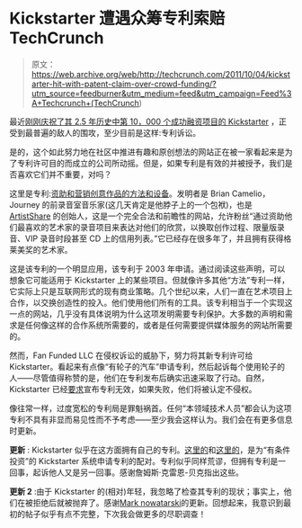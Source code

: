 # Kickstarter 遭遇众筹专利索赔 TechCrunch

> 原文：<https://web.archive.org/web/http://techcrunch.com/2011/10/04/kickstarter-hit-with-patent-claim-over-crowd-funding/?utm_source=feedburner&utm_medium=feed&utm_campaign=Feed%3A+Techcrunch+(TechCrunch>)

最近[刚刚庆祝了其 2.5 年历史中第 10，000 个成功融资项目的 Kickstarter](https://web.archive.org/web/20230204211923/https://techcrunch.com/2011/07/19/kickstarter-celebrates-its-10000th-successful-project-and-75m-in-pledges/) ，正受到最普遍的敌人的围攻，至少目前是这样:专利诉讼。

是的，这个如此努力地在社区中推进有趣和原创想法的网站正在被一家看起来是为了专利许可目的而成立的公司所动摇。但是，如果专利是有效的并被授予，我们是否喜欢它们并不重要，对吗？

这里是专利:[资助和营销创意作品的方法和设备](https://web.archive.org/web/20230204211923/http://www.google.com/patents/about?id=MNgFAQAAEBAJ)。发明者是 Brian Camelio，Journey 的前录音室音乐家(这几天肯定是他脖子上的一个包袱)，也是 [ArtistShare](https://web.archive.org/web/20230204211923/http://www.artistshare.com/) 的创始人，这是一个完全合法和前瞻性的网站，允许粉丝“通过资助他们最喜欢的艺术家的录音项目来表达对他们的欣赏，以换取创作过程、限量版录音、VIP 录音时段甚至 CD 上的信用列表。”它已经存在很多年了，并且拥有获得格莱美奖的艺术家。

这是该专利的一个明显应用，该专利于 2003 年申请。通过阅读这些声明，可以想象它可能适用于 Kickstarter 上的某些项目。但就像许多其他“方法”专利一样，它实际上只是互联网形式的现有商业策略。几个世纪以来，人们一直在艺术项目上合作，以交换创造性的投入。他们使用他们所有的工具。该专利相当于一个实现这一点的网站，几乎没有具体说明为什么这项发明需要专利保护。大多数的声明和需求是任何像这样的合作系统所需要的，或者是任何需要提供媒体服务的网站所需要的。

然而，Fan Funded LLC 在侵权诉讼的威胁下，努力将其新专利许可给 Kickstarter。看起来有点像“有轮子的汽车”申请专利，然后起诉每个使用轮子的人——尽管值得称赞的是，他们在专利发布后确实迅速采取了行动。自然，Kickstarter 已经[要求](https://web.archive.org/web/20230204211923/http://www.docstoc.com/docs/97950783/Kickstarter-patent)宣布专利无效，如果失败，他们将被认定不侵权。

像往常一样，过度宽松的专利局是罪魁祸首。任何“本领域技术人员”都会认为这项专利不具有非显而易见性而不予考虑——至少我会这样认为。我们会在有更多信息时更新。

**更新** : Kickstarter 似乎在这方面拥有自己的专利。[这里的](https://web.archive.org/web/20230204211923/http://www.google.com/patents/about?id=dWaaAAAAEBAJ)和[这里的](https://web.archive.org/web/20230204211923/http://www.google.com/patents/about?id=u7OhAAAAEBAJ)，是为“有条件投资”的 Kickstarter 系统申请专利的配对。专利似乎同样荒谬，但拥有专利是一回事，起诉他人又是另一回事。感谢詹姆斯·克雷恩-贝克指出这些。

**更新 2** :由于 Kickstarter 的(相对)年轻，我忽略了检查其专利的现状；事实上，他们在被拒绝后就被抛弃了。感谢[Mark nowatarski](https://web.archive.org/web/20230204211923/http://www.marketsandpatents.com/)的更新。回想起来，我意识到最初的帖子似乎有点不完整，下次我会做更多的尽职调查！